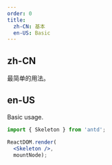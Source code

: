 ```yaml
---
order: 0
title:
  zh-CN: 基本
  en-US: Basic
---
```


## zh-CN

最简单的用法。

## en-US

Basic usage.

````jsx
import { Skeleton } from 'antd';

ReactDOM.render(
  <Skeleton />,
  mountNode);
````
